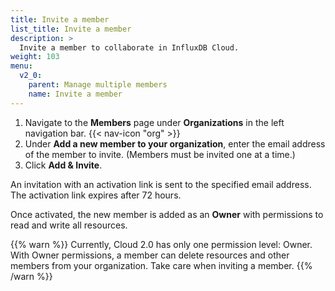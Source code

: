 ```yaml
---
title: Invite a member
list_title: Invite a member
description: >
  Invite a member to collaborate in InfluxDB Cloud.
weight: 103
menu:
  v2_0:
    parent: Manage multiple members
    name: Invite a member
---
```


1. Navigate to the **Members** page under **Organizations** in the left navigation bar.
   {{< nav-icon "org" >}}
2. Under **Add a new member to your organization**, enter the email address of the member to invite.
   (Members must be invited one at a time.)
3. Click **Add & Invite**.

An invitation with an activation link is sent to the specified email address.
The activation link expires after 72 hours.

Once activated, the new member is added as an **Owner** with permissions to read and write all resources.

{{% warn %}}
Currently, Cloud 2.0 has only one permission level: Owner.
With Owner permissions, a member can delete resources and other members from your organization.
Take care when inviting a member.
{{% /warn %}}
